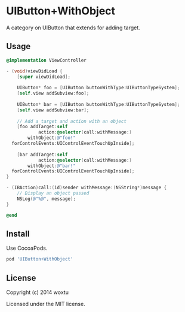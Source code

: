 # UIButton+WithObject

A category on UIButton that extends for adding target.

## Usage

```objectivec
@implementation ViewController

- (void)viewDidLoad {
    [super viewDidLoad];
    
    UIButton* foo = [UIButton buttonWithType:UIButtonTypeSystem];
    [self.view addSubview:foo];
    
    UIButton* bar = [UIButton buttonWithType:UIButtonTypeSystem];
    [self.view addSubview:bar];
    
    // Add a target and action with an object
    [foo addTarget:self
            action:@selector(call:withMessage:)
        withObject:@"foo!"
  forControlEvents:UIControlEventTouchUpInside];
    
    [bar addTarget:self
            action:@selector(call:withMessage:)
        withObject:@"bar!"
  forControlEvents:UIControlEventTouchUpInside];
}

- (IBAction)call:(id)sender withMessage:(NSString*)message {
    // Display an object passed
    NSLog(@"%@", message);
}

@end
```

## Install

Use CocoaPods.

```ruby
pod 'UIButton+WithObject'
```

## License
Copyright (c) 2014 woxtu

Licensed under the MIT license.
